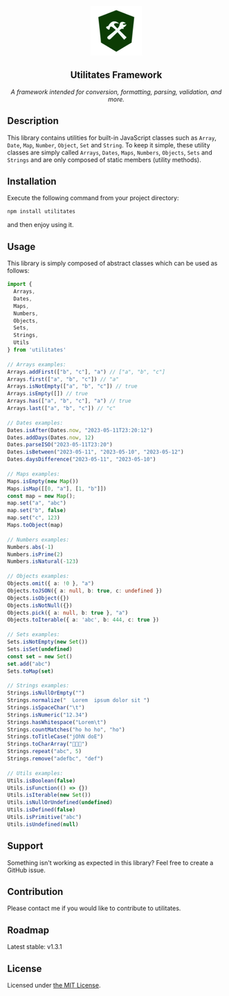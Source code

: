 <p align="center">
  <br>
  <img src="/docs/logo.png" alt="Utilitates Logo" width="120px" height="115px"/>
  <h2 align="center">Utilitates Framework</h1>
</p>
<p align="center"><i>A framework intended for conversion, formatting, parsing, validation, and more.</i></p>

## Description

This library contains utilities for built-in JavaScript classes such as
`Array`, `Date`, `Map`, `Number`, `Object`, `Set` and `String`. To keep it simple, these utility classes are simply called `Arrays`,
`Dates`, `Maps`, `Numbers`, `Objects`, `Sets` and `Strings` and are only
composed of static members (utility methods).

## Installation

Execute the following command from your project directory:
```bash
npm install utilitates
```
and then enjoy using it.

## Usage

This library is simply composed of abstract classes which can be used as follows:

```typescript
import {
  Arrays,
  Dates,
  Maps,
  Numbers,
  Objects,
  Sets,
  Strings,
  Utils
} from 'utilitates'

// Arrays examples:
Arrays.addFirst(["b", "c"], "a") // ["a", "b", "c"]
Arrays.first(["a", "b", "c"]) // "a"
Arrays.isNotEmpty(["a", "b", "c"]) // true
Arrays.isEmpty([]) // true
Arrays.has(["a", "b", "c"], "a") // true
Arrays.last(["a", "b", "c"]) // "c"

// Dates examples:
Dates.isAfter(Dates.now, "2023-05-11T23:20:12")
Dates.addDays(Dates.now, 12)
Dates.parseISO("2023-05-11T23:20")
Dates.isBetween("2023-05-11", "2023-05-10", "2023-05-12")
Dates.daysDifference("2023-05-11", "2023-05-10")

// Maps examples:
Maps.isEmpty(new Map())
Maps.isMap([[0, "a"], [1, "b"]])
const map = new Map();
map.set("a", "abc")
map.set("b", false)
map.set("c", 123)
Maps.toObject(map)

// Numbers examples:
Numbers.abs(-1)
Numbers.isPrime(2)
Numbers.isNatural(-123)

// Objects examples:
Objects.omit({ a: !0 }, "a")
Objects.toJSON({ a: null, b: true, c: undefined })
Objects.isObject({})
Objects.isNotNull({})
Objects.pick({ a: null, b: true }, "a")
Objects.toIterable({ a: 'abc', b: 444, c: true })

// Sets examples:
Sets.isNotEmpty(new Set())
Sets.isSet(undefined)
const set = new Set()
set.add("abc")
Sets.toMap(set)

// Strings examples:
Strings.isNullOrEmpty("")
Strings.normalize("  Lorem  ipsum dolor sit ")
Strings.isSpaceChar("\t")
Strings.isNumeric("12.34")
Strings.hasWhitespace("Lorem\t")
Strings.countMatches("ho ho ho", "ho")
Strings.toTitleCase("jOhN doE")
Strings.toCharArray("🐑🐑🐑")
Strings.repeat("abc", 5)
Strings.remove("adefbc", "def")

// Utils examples:
Utils.isBoolean(false)
Utils.isFunction(() => {})
Utils.isIterable(new Set())
Utils.isNullOrUndefined(undefined)
Utils.isDefined(false)
Utils.isPrimitive("abc")
Utils.isUndefined(null)
```

## Support

Something isn't working as expected in this library? Feel free to create a GitHub issue.

## Contribution

Please contact me if you would like to contribute to utilitates.

## Roadmap

Latest stable: v1.3.1

## License

Licensed under [the MIT License](https://github.com/icapri/utilities/blob/main/LICENSE).